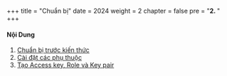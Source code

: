 +++
title = "Chuẩn bị"
date = 2024
weight = 2
chapter = false
pre = "<b>2. </b>"
+++


#### Nội Dung

1. [Chuẩn bị trước kiến thức](1-learn-in-advance)
2. [Cài đặt các phụ thuộc](2-dependencies)
3. [Tạo Access key, Role và Key pair](3-aws-preparation)
